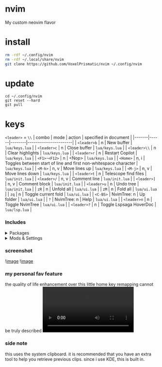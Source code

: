 # nvim
My custom neovim flavor

# install
```sh
rm -rdf ~/.config/nvim
rm -rdf ~/.local/share/nvim
git clone https://github.com/VoxelPrismatic/nvim ~/.config/nvim
```

# update
```
cd ~/.config/nvim
git reset --hard
git pull
```

# keys
`<leader>` = `\\`
| combo | mode | action | specified in document |
|-------|------|--------|-----------------------|
| `<leader>b` | n | New buffer | `lua/keys.lua` |
| `<leader>c` | n | Close buffer | `lua/keys.lua` |
| `<leader>\\` | n | Clear highlights | `lua/keys.lua` |
| `<leader>r` | n | Restart Copilot | `lua/keys.lua` |
| `<F1>`-`<F12>` | n | \<Nop\> | `lua/keys.lua` |
| `<Home>` | n, i | Toggles between start of line and first non-whitespace character | `lua/keys.lua` |
| `<M-k>` | n, v | Move lines up | `lua/keys.lua` |
| `<M-j>` | n, v | Move lines down | `lua/keys.lua` |
| `<leader>t` | n | Telescope find files | `lua/init.lua` |
| `<leader>/` | n, v | Comment line | `lua/init.lua` |
| `<leader>]` | n, v | Comment block | `lua/init.lua` |
| `<leader>u` | n | Undo tree | `lua/init.lua` |
| `zR` | n | Unfold all | `lua/ui.lua` |
| `zM` | n | Fold all | `lua/ui.lua` |
| `zq` | n | Toggle current fold | `lua/ui.lua` |
| `<C-BS>` | NvimTree: n | Up folder | `lua/ui.lua` |
| `?` | NvimTree: n | Help | `lua/ui.lua` |
| `<leader>n` | n | Toggle NvimTree | `lua/ui.lua` |
| `<leader>?` | n | Toggle Lspsaga HoverDoc | `lua/lsp.lua` |



### Includes
<details>
    <summary>Packages</summary>
    <ul>
        <li><a href="https://github.com/kevinhwang91/nvim-ufo">kevinhwang91/nvim-ufo</a></li>
        <li><a href="https://github.com/nvim-treesitter/nvim-treesitter">nvim-treesitter/nvim-treesitter</a></li>
        <li><a href="https://github.com/ryanosis/vim-devicons">ryanosis/vim-devicons</a></li>
        <li><a href="https://github.com/nvim-lualine/lualine.nvim">nvim-lualine/lualine.nvim</a></li>
        <li><a href="https://github.com/akinsho/bufferline.nvim">akinsho/bufferline.nvim</a></li>
        <li><a href="https://github.com/nvim-tree/nvim-tree.lua">nvim-tree/nvim-tree.lua</a></li>
        <li><a href="https://github.com/dstein64/nvim-scrollview">dstein64/nvim-scrollview</a></li>
        <li><a href="https://github.com/NvChad/nvim-colorizer.lua">NvChad/nvim-colorizer.lua</a></li>
        <li><a href="https://github.com/folke/which-key.nvim">folke/which-key.nvim</a></li>
        <li><a href="https://github.com/lukas-reineke/indent-blankline.nvim">lukas-reineke/indent-blankline.nvim</a></li>
        <li><a href="https://github.com/lewis6991/gitsigns.nvim">lewis6991/gitsigns.nvim</a></li>
        <li><a href="https://github.com/catppuccino/nvim">catppuccin/nvim</a> - Latte</li>
        <li><a href="https://github.com/github/copilot">github/copilot</a></li>
        <li><a href="https://github.com/nvim-telescope/telescope.nvim">nvim-telescope/telescope.nvim</a></li>
        <li><a href="https://github.com/nvim-telescope/telescope-fzf-native.nvim">nvim-telescope/telescope-fzf-native.nvim</a></li>
        <li><a href="https://github.com/numToStr/Comment.nvim">numToStr/Comment.nvim</a></li>
        <li><a href="https://github.com/mbbill/undotree">mbbill/undotree</a></li>
        <li><a href="https://github.com/willothy/moveline.nvim">willothy/moveline.nvim</a></li>
    </ul>
    <details>
        <summary>LSP</summary>
        <ul>
            <li><a href="https://github.com/neovim/nvim-lspconfig">neovim/nvim-lspconfig</a></li>
            <li><a href="https://github.com/hrsh7th/cmp-nvim-lsp">hrsh7th/cmp-nvim-lsp</a></li>
            <li><a href="https://github.com/hrsh7th/cmp-buffer">hrsh7th/cmp-buffer</a></li>
            <li><a href="https://github.com/hrsh7th/cmp-path">hrsh7th/cmp-path</a></li>
            <li><a href="https://github.com/hrsh7th/cmp-cmdline">hrsh7th/cmp-cmdline</a></li>
            <li><a href="https://github.com/hrsh7th/cmp-vsnip">hrsh7th/cmp-vsnip</a></li>
            <li><a href="https://github.com/hrsh7th/vim-vsnip">hrsh7th/vim-vsnip</a></li>
            <li><a href="https://github.com/hrsh7th/nvim-cmp">hrsh7th/nvim-cmp</a></li>
            <li><a href="https://github.com/williamboman/mason.nvim">williamboman/mason.nvim</a></li>
            <li><a href="https://github.com/williamboman/mason-lspconfig">williamboman/mason-lspconfig</a></li>
            <li><a href="https://github.com/stevearc/conform.nvim">stevearc/conform.nvim</a></li>
            <li><a href="https://github.com/nvimdev/lspsaga.nvim">nvimdev/lspsaga.nvim</a></li>
        </ul>
    </details>
</details>
<details>
    <summary>Mods & Settings</summary>
    <ol>
        <li>Show relative line numbers</li>
        <li>Enable mouse support</li>
        <li>Ignorecase & Smartcase searching</li>
        <li>
            Line wrapping
            <ul>
                <li>Wrap at word boundaries</li>
                <li>Keep indent</li>
                <li>Indicator = <code>~~~&gt;  </code></li>
            </ul>
        </li>
        <li>Set tab width to 4 spaces</li>
        <li>Highlight current line</li>
        <li>Display trailing spaces as <code>·</code></li>
        <li>Clear trailing spaces on save</li>
        <li>Use system clipboard</li>
        <li>Python LSP ignores <code>E251</code>, <code>W293</code>, <code>W391</code></li>
    </ol>
</details>

### screenshot
!<a href="https://github.com/VoxelPrismatic/nvim/assets/45671764/be3fe13b-02bf-472a-b40a-579bf12b0fa8">image</a>
!<a href="https://github.com/VoxelPrismatic/nvim/assets/45671764/b0f28830-eef1-4960-afae-1fc32d92166e">image</a>

### my personal fav feature
the quality of life enhancement over this little home key remapping cannot be truly described
<video src="https://github.com/VoxelPrismatic/nvim/assets/45671764/7a20dd54-e125-4ace-afd5-7aa66992c705"></video>

### side note
this uses the system clipboard. it is recommended that you have an extra tool to help you retrieve previous clips.
since i use KDE, this is built in.
